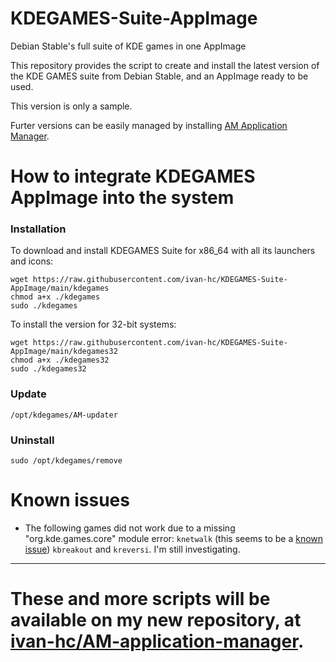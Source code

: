 # KDEGAMES-Suite-AppImage
Debian Stable's full suite of KDE games in one AppImage

This repository provides the script to create and install the latest version of the KDE GAMES suite from Debian Stable, and an AppImage ready to be used.

This version is only a sample.

Furter versions can be easily managed by installing [AM Application Manager](https://github.com/ivan-hc/AM-application-manager).
# How to integrate KDEGAMES AppImage into the system
### Installation
To download and install KDEGAMES Suite for x86_64 with all its launchers and icons:

    wget https://raw.githubusercontent.com/ivan-hc/KDEGAMES-Suite-AppImage/main/kdegames
    chmod a+x ./kdegames
    sudo ./kdegames
To install the version for 32-bit systems:

    wget https://raw.githubusercontent.com/ivan-hc/KDEGAMES-Suite-AppImage/main/kdegames32
    chmod a+x ./kdegames32
    sudo ./kdegames32

### Update

    /opt/kdegames/AM-updater
### Uninstall

    sudo /opt/kdegames/remove
# Known issues
- The following games did not work due to a missing "org.kde.games.core" module error: `knetwalk` (this seems to be a [known issue](https://www.google.com/search?channel=crow5&client=firefox-b-d&q=module+%22org.kde.games.core%22+is+not+installed+++++++import+org.kde.games.core+0.1+as+KgCore)) `kbreakout` and `kreversi`. I'm still investigating.

------------------------------------
# These and more scripts will be available on my new repository, at [ivan-hc/AM-application-manager](https://github.com/ivan-hc/AM-application-manager).
